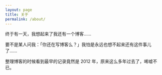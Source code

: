 ```yaml
---
layout: page
title: 关于
permalink: /about/
---
```


终于有一天，我想起来了我还有一个博客……

要不是某人问我：「你还在写博客么？」我怕是永远也想不起来还有这件事儿了……

整理博客的时候看到最早的记录竟然是 2012 年，原来这么多年过去了，唏嘘不已。
